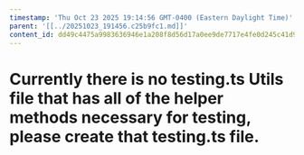 ```yaml
---
timestamp: 'Thu Oct 23 2025 19:14:56 GMT-0400 (Eastern Daylight Time)'
parent: '[[../20251023_191456.c25b9fc1.md]]'
content_id: dd49c4475a9983636946e1a208f8d56d17a0ee9de7717e4fe0d245c41d9e765a
---
```


# Currently there is no testing.ts Utils file that has all of the helper methods necessary for testing, please create that testing.ts file.

